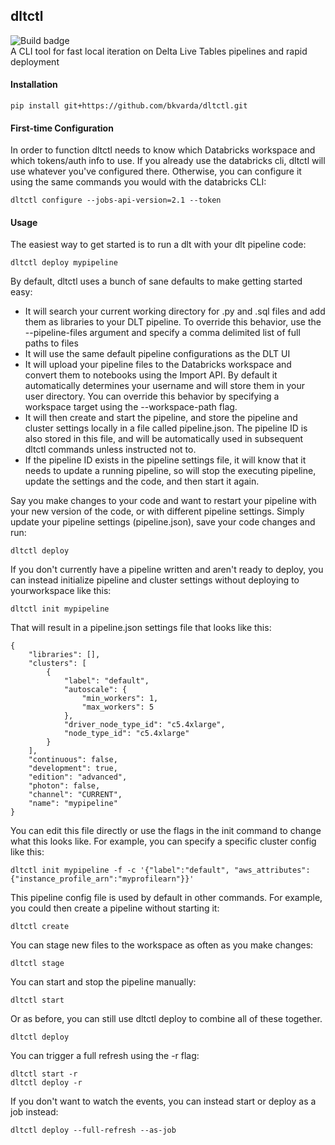 ## dltctl
![Build badge](https://img.shields.io/github/workflow/status/bkvarda/dltctl/testing)  
A CLI tool for fast local iteration on Delta Live Tables pipelines and rapid deployment

#### Installation
```
pip install git+https://github.com/bkvarda/dltctl.git
```

#### First-time Configuration
In order to function dltctl needs to know which Databricks workspace and which tokens/auth info to use. If you already use the databricks cli, dltctl will use whatever you've configured there. Otherwise, you can configure it using the same commands you would with the databricks CLI:
```
dltctl configure --jobs-api-version=2.1 --token
```

#### Usage
 The easiest way to get started is to run a dlt with your dlt pipeline code:
```
dltctl deploy mypipeline
```
By default, dltctl uses a bunch of sane defaults to make getting started easy:
- It will search your current working directory for .py and .sql files and add them as libraries to your DLT pipeline. To override this behavior, use the --pipeline-files argument and specify a comma delimited list of full paths to files
- It will use the same default pipeline configurations as the DLT UI
- It will upload your pipeline files to the Databricks workspace and convert them to notebooks using the Import API. By default it automatically determines your username and will store them in your user directory. You can override this behavior by specifying a workspace target using the --workspace-path flag. 
- It will then create and start the pipeline, and store the pipeline and cluster settings locally in a file called pipeline.json. The pipeline ID is also stored in this file, and will be automatically used in subsequent dltctl commands unless instructed not to. 
- If the pipeline ID exists in the pipeline settings file, it will know that it needs to update a running pipeline, so will stop the executing pipeline, update the settings and the code, and then start it again. 

Say you make changes to your code and want to restart your pipeline with your new version of the code, or with different pipeline settings. Simply update your pipeline settings (pipeline.json), save your code changes and run:
```
dltctl deploy
``` 
If you don't currently have a pipeline written and aren't ready to deploy, you can instead initialize pipeline and cluster settings without deploying to yourworkspace like this:
```
dltctl init mypipeline
```
That will result in a pipeline.json settings file that looks like this:
```
{
    "libraries": [],
    "clusters": [
        {
            "label": "default",
            "autoscale": {
                "min_workers": 1,
                "max_workers": 5
            },
            "driver_node_type_id": "c5.4xlarge",
            "node_type_id": "c5.4xlarge"
        }
    ],
    "continuous": false,
    "development": true,
    "edition": "advanced",
    "photon": false,
    "channel": "CURRENT",
    "name": "mypipeline"
}
```
You can edit this file directly or use the flags in the init command to change what this looks like. For example, you can specify a specific cluster config like this:
```
dltctl init mypipeline -f -c '{"label":"default", "aws_attributes": {"instance_profile_arn":"myprofilearn"}}'
```
This pipeline config file is used by default in other commands. For example, you could then create a pipeline without starting it:
```
dltctl create
```
You can stage new files to the workspace as often as you make changes:
```
dltctl stage
```
You can start and stop the pipeline manually:
```
dltctl start
```

Or as before, you can still use dltctl deploy to combine all of these together.
```
dltctl deploy
```
You can trigger a full refresh using the -r flag:
```
dltctl start -r
dltctl deploy -r
```
If you don't want to watch the events, you can instead start or deploy as a job instead:
```
dltctl deploy --full-refresh --as-job
```





